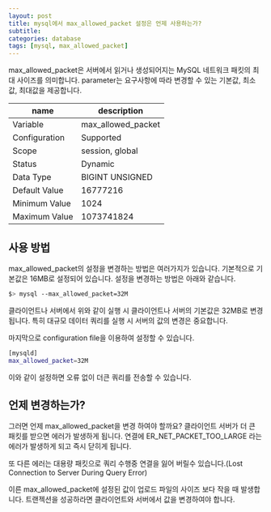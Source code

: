 ```yaml
---
layout: post
title: mysql에서 max_allowed_packet 설정은 언제 사용하는가?
subtitle:
categories: database
tags: [mysql, max_allowed_packet]
---
```


max_allowed_packet은 서버에서 읽거나 생성되어지는 MySQL 네트워크 패킷의 최대 사이즈를 의미합니다.
parameter는 요구사항에 따라 변경할 수 있는 기본값, 최소값, 최대값을 제공합니다.

| name | description |
|--|--|
| Variable | max_allowed_packet |
| Configuration | Supported |
| Scope | session, global |
| Status | Dynamic |
| Data Type | BIGINT UNSIGNED |
| Default Value | 16777216 |
| Minimum Value | 1024 |
| Maximum Value | 1073741824 |

## 사용 방법

max_allowed_packet의 설정을 변경하는 방법은 여러가지가 있습니다. 
기본적으로 기본값은 16MB로 설정되어 있습니다.
설정을 변경하는 방법은 아래와 같습니다.

```bash
$> mysql --max_allowed_packet=32M
```

클라이언트나 서버에서 위와 같이 실행 시 클라이언트나 서버의 기본값은 32MB로 변경됩니다.
특히 대규모 데이터 쿼리를 실행 시 서버의 값의 변경은 중요합니다.

마지막으로 configuration file을 이용하여 설정할 수 있습니다.

```bash
[mysqld]
max_allowed_packet=32M
```

이와 같이 설정하면 오류 없이 더큰 쿼리를 전송할 수 있습니다.

## 언제 변경하는가?

그러면 언제 max_allowed_packet을 변경 하여야 할까요?
클라이언트 서버가 더 큰 패킷를 받으면 에러가 발생하게 됩니다.
연결에 ER_NET_PACKET_TOO_LARGE 라는 에러가 발생하게 되고 즉시 닫히게 됩니다.

또 다른 에러는 대용량 패킷으로 쿼리 수행중 연결을 잃어 버릴수 있습니다.(Lost Connection to Server During Query Error)

이른 max_allowed_packet에 설정된 값이 업로드 파일의 사이즈 보다 작을 때 발생합니다.
트랜젝션을 성공하라면 클라이언트와 서버에서 값을 변경하여야 합니다.
